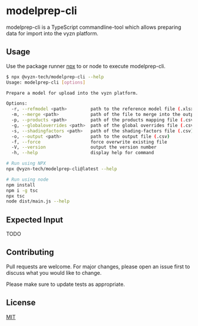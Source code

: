 # modelprep-cli

modelprep-cli is a TypeScript commandline-tool which allows preparing data for import into the vyzn platform.

## Usage

Use the package runner [npx](https://github.com/npm/npm/releases/tag/v5.2.0) to or node to execute modelprep-cli.

```bash
$ npx @vyzn-tech/modelprep-cli --help
Usage: modelprep-cli [options]

Prepare a model for upload into the vyzn platform.

Options:
  -r, --refmodel <path>         path to the reference model file (.xlsx)
  -m, --merge <path>            path of the file to merge into the output file (.csv)
  -p, --products <path>         path of the products mapping file (.csv)
  -g, --globaloverrides <path>  path of the global overrides file (.csv)
  -s, --shadingfactors <path>   path of the shading-factors file (.csv)
  -o, --output <path>           path to the output file (.csv)
  -f, --force                   force overwrite existing file
  -V, --version                 output the version number
  -h, --help                    display help for command
```

```bash
# Run using NPX
npx @vyzn-tech/modelprep-cli@latest --help 

# Run using node
npm install
npm i -g tsc
npx tsc
node dist/main.js --help
```

## Expected Input

TODO

## Contributing
Pull requests are welcome. For major changes, please open an issue first to discuss what you would like to change.

Please make sure to update tests as appropriate.

## License
[MIT](https://choosealicense.com/licenses/mit/)